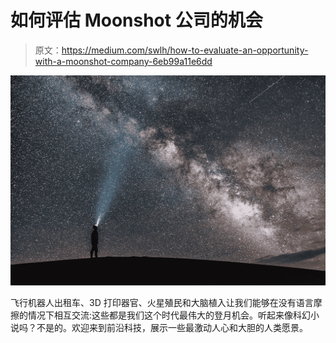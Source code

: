# 如何评估 Moonshot 公司的机会

> 原文：<https://medium.com/swlh/how-to-evaluate-an-opportunity-with-a-moonshot-company-6eb99a11e6dd>

![](img/8b24f6165601959c449c707a89a0357b.png)

飞行机器人出租车、3D 打印器官、火星殖民和大脑植入让我们能够在没有语言摩擦的情况下相互交流:这些都是我们这个时代最伟大的登月机会。听起来像科幻小说吗？不是的。欢迎来到前沿科技，展示一些最激动人心和大胆的人类愿景。